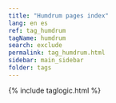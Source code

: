 ```yaml
---
title: "Humdrum pages index"
lang: en es
ref: tag_humdrum
tagName: humdrum
search: exclude
permalink: tag_humdrum.html
sidebar: main_sidebar
folder: tags
---
```

{% include taglogic.html %}


